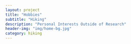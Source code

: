 ```yaml
---
layout: project
title: "Hobbies"
subtitle: "Hiking"
description: "Personal Interests Outside of Research"
header-img: "img/home-bg.jpg"
category: hiking
---
```

